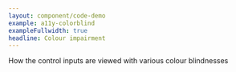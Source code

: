 ```yaml
---
layout: component/code-demo
example: a11y-colorblind
exampleFullwidth: true
headline: Colour impairment
---
```



How the control inputs are viewed with various colour blindnesses
